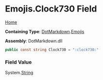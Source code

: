 # Emojis\.Clock730 Field

[Home](../../../README.md)

**Containing Type**: [DotMarkdown](../../README.md)\.[Emojis](../README.md)

**Assembly**: DotMarkdown\.dll

```csharp
public const string Clock730 = ":clock730:"
```

### Field Value

System\.[String](https://docs.microsoft.com/en-us/dotnet/api/system.string)